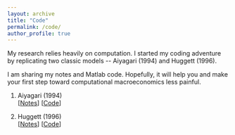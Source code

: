 ```yaml
---
layout: archive
title: "Code"
permalink: /code/
author_profile: true
---
```



My research relies heavily on computation. I started my coding adventure by replicating two classic models -- Aiyagari (1994) and Huggett (1996).

I am sharing my notes and Matlab code. Hopefully, it will help you and make your first step toward computational macroeconomics less painful. 

1. Aiyagari (1994)         
   \[[Notes](../files/Aiyagari.pdf)\] \[[Code]()\]
   
2. Huggett (1996)         
   \[[Notes]()\] \[[Code]()\]
